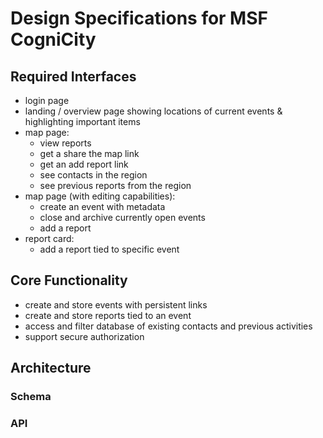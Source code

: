 Design Specifications for MSF CogniCity
=======================================

## Required Interfaces
- login page
- landing / overview page showing locations of current events & highlighting important items
- map page:
  - view reports
  - get a share the map link
  - get an add report link
  - see contacts in the region
  - see previous reports from the region
- map page (with editing capabilities):
  - create an event with metadata
  - close and archive currently open events
  - add a report
- report card:
  - add a report tied to specific event

## Core Functionality
- create and store events with persistent links
- create and store reports tied to an event
- access and filter database of existing contacts and previous activities
- support secure authorization

## Architecture

### Schema

### API
